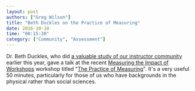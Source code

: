 ```yaml
---
layout: post
authors: ["Greg Wilson"]
title: "Beth Duckles on the Practice of Measuring"
date: 2016-10-10
time: "00:15:30"
category: ["Community", "Assessment"]
---
```


Dr. Beth Duckles,
who did [a valuable study of our instructor community]({{site.url}}/blog/2016/01/instructor-survey.html)
earlier this year,
gave a talk at the recent [Measuring the Impact of Workshops](https://www.software.ac.uk/miw/) workshop
titled "[The Practice of Measuring](https://www.youtube.com/watch?v=2d6UjiN7JxU)".
It's a very useful 50 minutes,
particularly for those of us who have backgrounds in the physical rather than social sciences.

